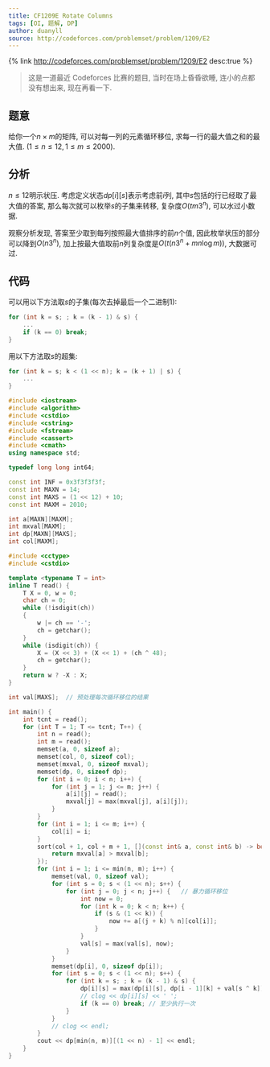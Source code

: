 ```yaml
---
title: CF1209E Rotate Columns
tags: [OI, 题解, DP]
author: duanyll
source: http://codeforces.com/problemset/problem/1209/E2
---
```


{% link http://codeforces.com/problemset/problem/1209/E2 desc:true %}

> 这是一道最近 Codeforces 比赛的题目, 当时在场上昏昏欲睡, 连小的点都没有想出来, 现在再看一下.

## 题意

给你一个$n \times m$的矩阵, 可以对每一列的元素循环移位, 求每一行的最大值之和的最大值. $(1 \leq n \leq 12, 1 \leq m \leq 2000)$.

## 分析

$n \leq 12$明示状压. 考虑定义状态$dp[i][s]$表示考虑前$i$列, 其中$s$包括的行已经取了最大值的答案, 那么每次就可以枚举$s$的子集来转移, 复杂度$O(tm3^n)$, 可以水过小数据.

观察分析发现, 答案至少取到每列按照最大值排序的前$n$个值, 因此枚举状压的部分可以降到$O(n3^n)$, 加上按最大值取前$n$列复杂度是$O(t(n3^n+mn\log m))$, 大数据可过.

## 代码

可以用以下方法取$s$的子集(每次去掉最后一个二进制1):

```cpp
for (int k = s; ; k = (k - 1) & s) {
    ...
    if (k == 0) break;
}
```

用以下方法取$s$的超集:

```cpp
for (int k = s; k < (1 << n); k = (k + 1) | s) {
    ...
}
```

```cpp
#include <iostream>
#include <algorithm>
#include <cstdio>
#include <cstring>
#include <fstream>
#include <cassert>
#include <cmath>
using namespace std;

typedef long long int64;

const int INF = 0x3f3f3f3f;
const int MAXN = 14;
const int MAXS = (1 << 12) + 10;
const int MAXM = 2010;

int a[MAXN][MAXM];
int mxval[MAXM];
int dp[MAXN][MAXS];
int col[MAXM];

#include <cctype>
#include <cstdio>

template <typename T = int>
inline T read() {
    T X = 0, w = 0;
    char ch = 0;
    while (!isdigit(ch))
    {
        w |= ch == '-';
        ch = getchar();
    }
    while (isdigit(ch)) {
        X = (X << 3) + (X << 1) + (ch ^ 48);
        ch = getchar();
    }
    return w ? -X : X;
}

int val[MAXS];  // 预处理每次循环移位的结果

int main() {
    int tcnt = read();
    for (int T = 1; T <= tcnt; T++) {
        int n = read();
        int m = read();
        memset(a, 0, sizeof a);
        memset(col, 0, sizeof col);
        memset(mxval, 0, sizeof mxval);
        memset(dp, 0, sizeof dp);
        for (int i = 0; i < n; i++) {
            for (int j = 1; j <= m; j++) {
                a[i][j] = read();
                mxval[j] = max(mxval[j], a[i][j]);
            }
        }
        for (int i = 1; i <= m; i++) {
            col[i] = i;
        }
        sort(col + 1, col + m + 1, [](const int& a, const int& b) -> bool {
            return mxval[a] > mxval[b];
        });
        for (int i = 1; i <= min(n, m); i++) {
            memset(val, 0, sizeof val);
            for (int s = 0; s < (1 << n); s++) {
                for (int j = 0; j < n; j++) {   // 暴力循环移位
                    int now = 0;
                    for (int k = 0; k < n; k++) {
                        if (s & (1 << k)) {
                            now += a[(j + k) % n][col[i]];
                        }
                    }
                    val[s] = max(val[s], now);
                }
            }
            memset(dp[i], 0, sizeof dp[i]);
            for (int s = 0; s < (1 << n); s++) {
                for (int k = s; ; k = (k - 1) & s) {
                    dp[i][s] = max(dp[i][s], dp[i - 1][k] + val[s ^ k]);
                    // clog << dp[i][s] << ' ';
                    if (k == 0) break; // 至少执行一次
                }
            }
            // clog << endl;
        }
        cout << dp[min(n, m)][(1 << n) - 1] << endl;
    }
}
```

